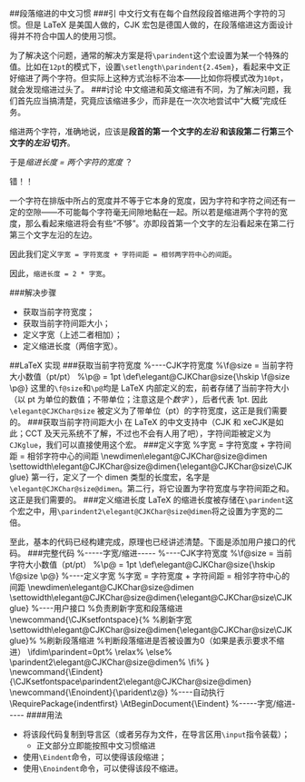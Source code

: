 ##段落缩进的中文习惯
###引
中文行文有在每个自然段段首缩进两个字符的习惯。但是 LaTeX 是美国人做的，CJK 宏包是德国人做的，在段落缩进这方面设计得并不符合中国人的使用习惯。

为了解决这个问题，通常的解决方案是将`\parindent`这个宏设置为某一个特殊的值。比如在`12pt`的模式下，设置`\setlength\parindent{2.45em}`，看起来中文正好缩进了两个字符。但实际上这种方式治标不治本——比如你将模式改为`10pt`，就会发现缩进过头了。
###讨论
中文缩进和英文缩进有不同，为了解决问题，我们首先应当搞清楚，究竟应该缩进多少，而非是在一次次地尝试中“大概”完成任务。

缩进两个字符，准确地说，应该是**段首的第*一* 个文字的*左沿* 和该段第*二* 行第三个文字的*左沿* 切齐**。

于是*缩进长度 = 两个字符的宽度* ？

错！！

一个字符在排版中所占的宽度并不等于它本身的宽度，因为字符和字符之间还有一定的空隙——不可能每个字符毫无间隙地黏在一起。所以若是缩进两个字符的宽度，那么看起来缩进将会有些“不够”。亦即段首第一个文字的左沿看起来在第二行第三个文字左沿的左边。

因此我们定义`字宽 = 字符宽度 + 字符间距 = 相邻两字符中心的间距`。

因此，`缩进长度 = 2 * 字宽`。

###解决步骤

* 获取当前字符宽度；
* 获取当前字符间距大小；
* 定义字宽（上述二者相加）；
* 定义缩进长度（两倍字宽）。

##LaTeX 实现
###获取当前字符宽度
	%----CJK字符宽度
	%\f@size = 当前字符大小数值（pt/pt）
	%\p@ = 1pt
	\def\elegant@CJKChar@size{\hskip \f@size \p@}
这里的`\f@size`和`\p@`均是 LaTeX 内部定义的宏，前者存储了当前字符大小（以 pt 为单位的数值；不带单位；注意这是个*数字* ），后者代表 1pt. 因此 `\elegant@CJKChar@size` 被定义为了带单位（pt）的字符宽度，这正是我们需要的。
###获取当前字符间距大小
在 LaTeX 的中文支持中（CJK 和 xeCJK是如此；CCT 及天元系统不了解，不过也不会有人用了吧），字符间距被定义为`CJKglue`，我们可以直接使用这个宏。
###定义字宽
	%字宽 = 字符宽度 + 字符间距 = 相邻字符中心的间距
	\newdimen\elegant@CJKChar@size@dimen
	\settowidth\elegant@CJKChar@size@dimen{\elegant@CJKChar@size\CJKglue}
第一行，定义了一个 dimen 类型的长度宏，名字是`\elegant@CJKChar@size@dimen`。第二行，将它设置为字符宽度与字符间距之和。这正是我们需要的。
###定义缩进长度
LaTeX 的缩进长度被存储在`\parindent`这个宏之中，用`\parindent2\elegant@CJKChar@size@dimen`将之设置为字宽的二倍。

至此，基本的代码已经构建完成，原理也已经讲述清楚。下面是添加用户接口的代码。
###完整代码
	%-----字宽/缩进-----
	%----CJK字符宽度
	%\f@size = 当前字符大小数值（pt/pt）
	%\p@ = 1pt
	\def\elegant@CJKChar@size{\hskip \f@size \p@}
	%----定义字宽
	%字宽 = 字符宽度 + 字符间距 = 相邻字符中心的间距
	\newdimen\elegant@CJKChar@size@dimen
	\settowidth\elegant@CJKChar@size@dimen{\elegant@CJKChar@size\CJKglue}
	%----用户接口
	%负责刷新字宽和段落缩进
	\newcommand{\CJKsetfontspace}{%
	%刷新字宽
	\settowidth\elegant@CJKChar@size@dimen{\elegant@CJKChar@size\CJKglue}%
	%刷新段落缩进
	%判断段落缩进是否被设置为0（如果是表示要求不缩进）
	\ifdim\parindent=0pt%
	\relax%
	\else%
	\parindent2\elegant@CJKChar@size@dimen%
	\fi%
	}
	\newcommand{\Eindent}{\CJKsetfontspace\parindent2\elegant@CJKChar@size@dimen}
	\newcommand{\Enoindent}{\parident\z@}
	%----自动执行
	\RequirePackage{indentfirst}
	\AtBeginDocument{\Eindent}
	%-----字宽/缩进-----
####用法
* 将该段代码复制到导言区（或者另存为文件，在导言区用`\input`指令装载）；
    * 正文部分立即能按照中文习惯缩进
* 使用`\Eindent`命令，可以使得该段缩进；
* 使用`\Enoindent`命令，可以使得该段不缩进。
